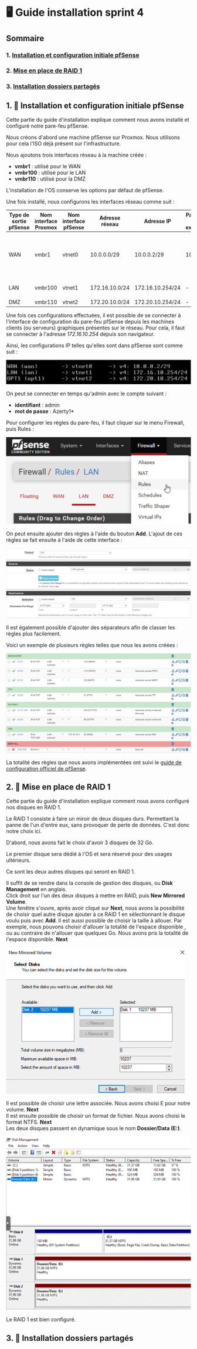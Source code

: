 # 🖥️ Guide installation sprint 4

## Sommaire

### 1. [Installation et configuration initiale pfSense](#instal_config_pfsense)
### 2. [Mise en place de RAID 1](#raid1)
### 3. [Installation dossiers partagés](#instal_dossier_partagé)



## 1. 🧱 Installation et configuration initiale pfSense
<span id="instal_config_pfsense"></span>

Cette partie du guide d'installation explique comment nous avons installé et configuré notre pare-feu pfSense.

Nous créons d'abord une machine pfSense sur Proxmox. Nous utilisons pour cela l'ISO déjà présent sur l'infrastructure.

Nous ajoutons trois interfaces réseau à la machine créée :
* **vmbr1** : utilisé pour le WAN 
* **vmbr100** : utilisé pour le LAN
* **vmbr110** : utilisé pour la DMZ

L'installation de l'OS conserve les options par défaut de pfSense.

Une fois installé, nous configurons les interfaces réseau comme suit :

| Type de sortie pfSense | Nom interface Proxmox | Nom interface pfSense | Adresse réseau | Adresse IP       | Passerelle (si existence) | Rmq                  | Adresse à ne pas utiliser                                       |
| ---------------------- | --------------------- | --------------------- |-------------- | ---------------- | ------------------------- | -------------------- | --------------------------------------------------------------- |
| WAN                    | vmbr1                 | vtnet0                | 10.0.0.0/29    | 10.0.0.2/29      | 10.0.0.1                  | Ne pas changer l'@IP | Toute la plage. Si besoin demander au formateur/à la formatrice |
| LAN                    | vmbr100               | vtnet1                | 172.16.10.0/24 | 172.16.10.254/24 | -                         | Accès console web    | 172.16.10.1                                                     |
| DMZ                    | vmbr110               | vtnet2                | 172.20.10.0/24 | 172.20.10.254/24 | -                         | -                    | 172.20.10.1                                                     |

Une fois ces configurations effectuées, il est possible de se connecter à l'interface de configuration du pare-feu pfSense depuis les machines clients (ou serveurs) graphiques présentes sur le réseau. Pour cela, il faut se connecter à l'adresse *172.16.10.254* depuis son navigateur.

Ainsi, les configurations IP telles qu'elles sont dans pfSense sont comme suit :

![pfSense IP](Ressources/pfsense-ip-interfaces.png)

On peut se connecter en temps qu'admin avec le compte suivant :
* **identifiant** : admin
* **mot de passe** : Azerty1*

Pour configurer les règles du pare-feu, il faut cliquer sur le menu Firewall, puis Rules : 

![Règle localisation](Ressources/pfsense-regle-localisation.png)

On peut ensuite ajouter des règles à l'aide du bouton **Add**. L'ajout de ces règles se fait ensuite à l'aide de cette interface :

![Règle http](Ressources/pfsense-regle-http.png)

Il est également possible d'ajouter des séparateurs afin de classer les règles plus facilement.

Voici un exemple de plusieurs règles telles que nous les avons créées :

![Liste règles](Ressources/pfsense-regle-modele.png)

La totalité des règles que nous avons implémentées ont suivi le [guide de configuration officiel de pfSense](https://docs.netgate.com/pfsense/en/latest/recipes/example-basic-configuration.html).

## 2. 📂 Mise en place de RAID 1
<span id="raid1"></span>

Cette partie du guide d'installation explique comment nous avons configuré nos disques en RAID 1.  

Le RAID 1 consiste à faire un miroir de deux disques durs. Permettant la panne de l'un d'entre eux, sans provoquer de perte de données. C'est donc notre choix ici.

D'abord, nous avons fait le choix d'avoir 3 disques de 32 Go.  

Le premier disque sera dédié à l'OS et sera réservé pour des usages ultérieurs.  

Ce sont les deux autres disques qui seront en RAID 1.

Il suffit de se rendre dans la console de gestion des disques, ou **Disk Management** en anglais.  
Click droit sur l'un des deux disques à mettre en RAID, puis **New Mirrored Volume**.  
Une fenêtre s'ouvre, après avoir cliqué sur **Next**, nous avons la possibilité de choisir quel autre disque ajouter à ce RAID 1 en sélectionnant le disque voulu puis avec **Add**. Il est aussi possible de choisir la taille à allouer. Par exemple, nous pouvons choisir d'allouer la totalité de l'espace disponible , ou au contraire de n'allouer que quelques Go. Nous avons pris la totalité de l'espace disponible. **Next**  

![Ajout_Disque](Ressources/RAID1-AjoutDisque.png)


Il est possible de choisir une lettre associée. Nous avons choisi E pour notre volume. **Next**  
Il est ensuite possible de choisir un format de fichier. Nous avons choisi le format NTFS. **Next**  
Les deux disques passent en dynamique sous le nom **Dossier/Data (E:)**.  

![RAID-fait](Ressources/RAID1-fait.png)


Le RAID 1 est bien configuré.


## 3. 📂 Installation dossiers partagés
<span id="instal_dossier_partagé"></span>
